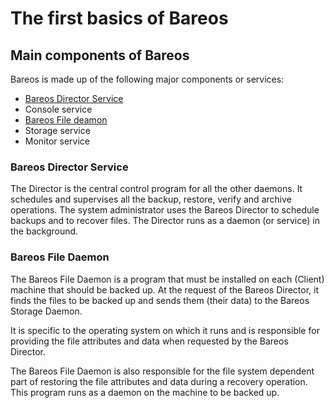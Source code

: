 # The first basics of Bareos

## Main components of Bareos
Bareos is made up of the following major components or services: 
- [Bareos Director Service](#Bareos-Director-Service)
- Console service 
- [Bareos File deamon](Bareos-File-Daemon)
- Storage service
- Monitor service


### Bareos Director Service
The Director is the central control program for all the other daemons. It schedules and supervises all the backup, restore, verify and archive operations. The system administrator uses the Bareos Director to schedule backups and to recover files. The Director runs as a daemon (or service) in the background.

### Bareos File Daemon
The Bareos File Daemon is a program that must be installed on each (Client) machine that should be backed up. At the request of the Bareos Director, it finds the files to be backed up and sends them (their data) to the Bareos Storage Daemon.

It is specific to the operating system on which it runs and is responsible for providing the file attributes and data when requested by the Bareos Director.

The Bareos File Daemon is also responsible for the file system dependent part of restoring the file attributes and data during a recovery operation. This program runs as a daemon on the machine to be backed up.
